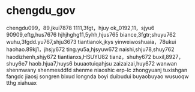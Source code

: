 # chengdu_gov
chengdu099，89,jkui7878
1111,3fgt，hjuy
ok_0192,11，sjyu6
90909,eftg,hus7676
hjhjhghg11,5yhh,hjus765
biance,3fgtr;shuyu762
wuhu,3fgdd.yu767,shju3673
tiantianok,jkys
yinweiwoshuaia，78ukui
haohao.89kj1，jhsjy672
ting.yu5a,hjsyuw672
naishi,shju78,shuy762
haodizhenh,shjy672
tiantianxs,HSUYU82
tianz，shuhy672
buxil,8927，shuy6e7
haob.hjua7,huys6
buuaotuiqahjsu
zaizaizai,huy672
wanwan
shenmwany
shenmesddfd
shenme
niaoshic
erp-lc
zhongyuanj
tuxishgan
fangdc
jiaosj
songren
bixud
longnda
boyi
duibudui
buyaobuyao
wusuoqw
tthg
xiahuax

